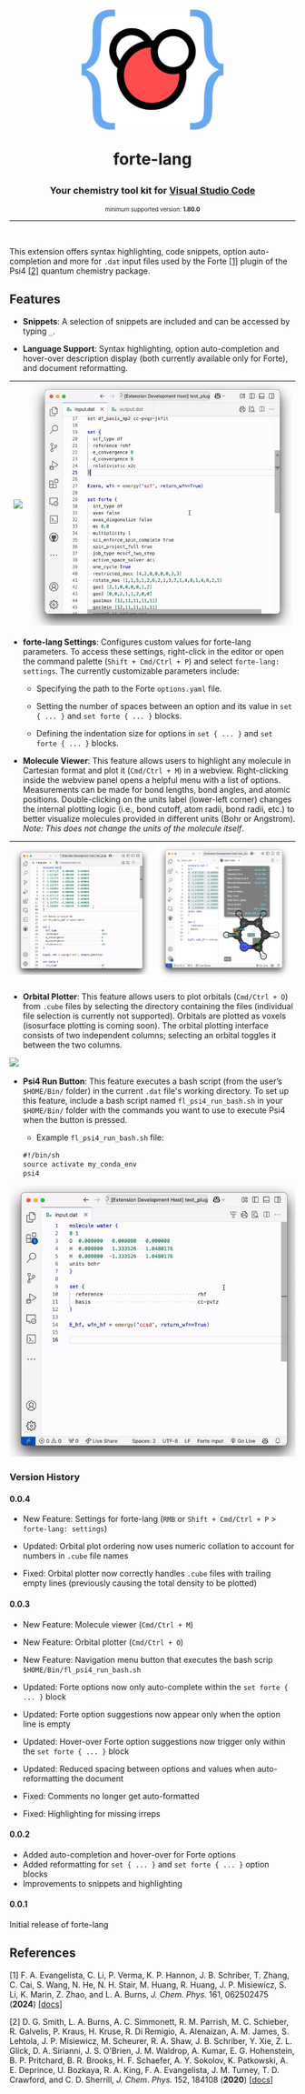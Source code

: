 <div align="center">
<h1>
<img src="logo.png" alt="logo" width="250">

<b>forte-lang</b>
</h1>

<h3>Your chemistry  tool kit for <a href="https://code.visualstudio.com" target="_blank">Visual Studio Code</a></h3>
<p style="font-size:10px;">minimum supported version: <b>1.80.0</b></p>

---

<br>

</div>

This extension offers syntax highlighting, code snippets, option auto-completion and more  for `.dat` input files used by the Forte [[1]](#1) plugin of the Psi4 [[2]](#2) quantum chemistry package.

## Features

* **Snippets**: A selection of snippets are included and can be accessed by typing `_`.

* **Language Support**: Syntax highlighting, option auto-completion and hover-over description display (both currently available only for Forte), and document reformatting.

| ![](assets/syntax_highlighting.gif) | ![](assets/language_support.gif) |
|-------------------------------------|-----------------------------------|

* **forte-lang Settings**: Configures custom values for forte-lang parameters. To access these settings, right-click in the editor or open the command palette (`Shift + Cmd/Ctrl + P`) and select `forte-lang: settings`. The currently customizable parameters include:

  * Specifying the path to the Forte `options.yaml` file.

  * Setting the number of spaces between an option and its value in `set { ... }` and `set forte { ... }` blocks.

  * Defining the indentation size for options in `set { ... }` and `set forte { ... }` blocks.

* **Molecule Viewer**: This feature allows users to highlight any molecule in Cartesian format and plot it (`Cmd/Ctrl + M`) in a webview. Right-clicking inside the webview panel opens a helpful menu with a list of options. Measurements can be made for bond lengths, bond angles, and atomic positions. Double-clicking on the units label (lower-left corner) changes the internal plotting logic (i.e., bond cutoff, atom radii, bond radii, etc.) to better visualize molecules provided in different units (Bohr or Angstrom). *Note: This does not change the units of the molecule itself*.

| ![](assets/mol_view.gif) | <img src="assets/mol_view_menu.png" alt="Molecule View Menu" style="width: 800px;">|
|-------------------------------------|-----------------------------------|

* **Orbital Plotter**: This feature allows users to plot orbitals (`Cmd/Ctrl + O`) from `.cube` files by selecting the directory containing the files (individual file selection is currently not supported). Orbitals are plotted as voxels (isosurface plotting is coming soon). The orbital plotting interface consists of two independent columns; selecting an orbital toggles it between the two columns.

![](assets/orb_plot.gif)

* **Psi4 Run Button**: This feature executes a bash script (from the user’s `$HOME/Bin/` folder) in the current `.dat` file's working directory. To set up this feature, include a bash script named `fl_psi4_run_bash.sh` in your `$HOME/Bin/` folder with the commands you want to use to execute Psi4 when the button is pressed.
  * Example `fl_psi4_run_bash.sh` file:

  ```
  #!/bin/sh
  source activate my_conda_env
  psi4
  ```

![](assets/run_psi4.gif)

### Version History

#### 0.0.4

* New Feature: Settings for forte-lang (`RMB` or `Shift + Cmd/Ctrl + P` > `forte-lang: settings`)

* Updated: Orbital plot ordering now uses numeric collation to account for numbers in `.cube` file names

* Fixed: Orbital plotter now correctly handles `.cube` files with trailing empty lines (previously causing the total density to be plotted)

#### 0.0.3

* New Feature: Molecule viewer (`Cmd/Ctrl + M`)

* New Feature: Orbital plotter (`Cmd/Ctrl + O`)

* New Feature: Navigation menu button that executes the bash scrip `$HOME/Bin/fl_psi4_run_bash.sh`

* Updated: Forte options now only auto-complete within the `set forte { ... }` block

* Updated: Forte option suggestions now appear only when the option line is empty

* Updated: Hover-over Forte option suggestions now trigger only within the `set forte { ... }` block

* Updated: Reduced spacing between options and values when auto-reformatting the document

* Fixed: Comments no longer get auto-formatted

* Fixed: Highlighting for missing irreps

#### 0.0.2

* Added auto-completion and hover-over for Forte options
* Added reformatting for `set { ... }` and `set forte { ... }` option blocks
* Improvements to snippets and highlighting

#### 0.0.1

Initial release of forte-lang

## References

<a id="1"> [1] </a> F. A. Evangelista, C. Li, P. Verma, K. P. Hannon, J. B. Schriber, T. Zhang, C. Cai, S. Wang, N. He, N. H. Stair, M. Huang, R. Huang, J. P. Misiewicz, S. Li, K. Marin, Z. Zhao, and L. A. Burns, *J. Chem. Phys.* 161, 062502475 (**2024**)
[[docs]](https://forte.readthedocs.io/en/latest/)

<a id="2"> [2] </a> D. G. Smith, L. A. Burns, A. C. Simmonett, R. M. Parrish, M. C. Schieber, R. Galvelis, P. Kraus, H. Kruse, R. Di Remigio, A. Alenaizan, A. M. James, S. Lehtola, J. P. Misiewicz, M. Scheurer, R. A. Shaw, J. B. Schriber, Y. Xie, Z. L. Glick, D. A. Sirianni, J. S. O’Brien, J. M. Waldrop, A. Kumar, E. G. Hohenstein, B. P. Pritchard, B. R. Brooks, H. F. Schaefer, A. Y. Sokolov, K. Patkowski, A. E. Deprince, U. Bozkaya, R. A. King, F. A. Evangelista, J. M. Turney, T. D. Crawford, and C. D. Sherrill, *J. Chem. Phys.* 152, 184108 (**2020**)
[[docs]](https://psicode.org/psi4manual/master/index.html)
